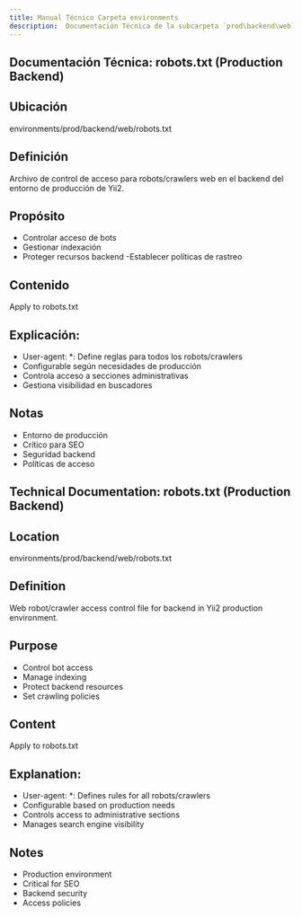```yaml
---
title: Manual Técnico Carpeta environments
description:  Documentación Técnica de la subcarpeta `prod\backend\web`
---
```


## Documentación Técnica: robots.txt (Production Backend)

## Ubicación
environments/prod/backend/web/robots.txt

## Definición
Archivo de control de acceso para robots/crawlers web en el backend del entorno de producción de Yii2.

## Propósito
- Controlar acceso de bots
- Gestionar indexación
- Proteger recursos backend
-Establecer políticas de rastreo

## Contenido
Apply to robots.txt

## Explicación:
- User-agent: *: Define reglas para todos los robots/crawlers
- Configurable según necesidades de producción
- Controla acceso a secciones administrativas
- Gestiona visibilidad en buscadores

## Notas
- Entorno de producción
- Crítico para SEO
- Seguridad backend
- Políticas de acceso

## Technical Documentation: robots.txt (Production Backend)

## Location
environments/prod/backend/web/robots.txt

## Definition
Web robot/crawler access control file for backend in Yii2 production environment.

## Purpose
- Control bot access
- Manage indexing
- Protect backend resources
- Set crawling policies

## Content
Apply to robots.txt

## Explanation:
- User-agent: *: Defines rules for all robots/crawlers
- Configurable based on production needs
- Controls access to administrative sections
- Manages search engine visibility

## Notes
- Production environment
- Critical for SEO
- Backend security
- Access policies


